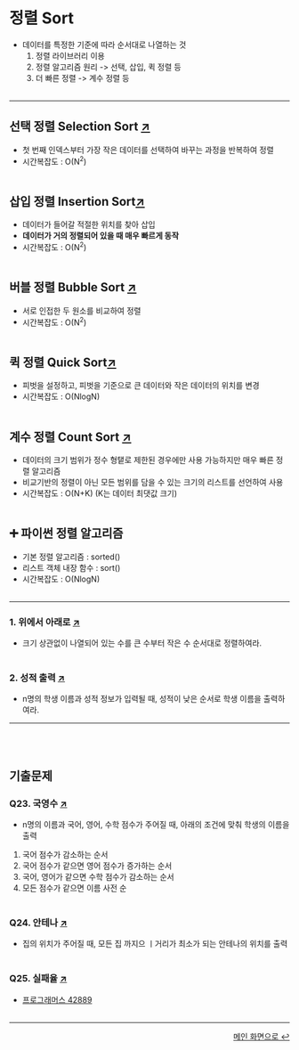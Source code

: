 # 정렬 Sort
- 데이터를 특정한 기준에 따라 순서대로 나열하는 것
    1. 정렬 라이브러리 이용
    2. 정렬 알고리즘 원리 -> 선택, 삽입, 퀵 정렬 등
    3. 더 빠른 정렬 -> 계수 정렬 등
<br></br>  

---
## 선택 정렬 Selection Sort [↗](https://github.com/100g-dev/Coding_Test/blob/main/Sort/selection_sort.py)
- 첫 번째 인덱스부터 가장 작은 데이터를 선택하여 바꾸는 과정을 반복하여 정렬
- 시간복잡도 : O(N<sup>2</sup>)
<br></br>  

## 삽입 정렬 Insertion Sort[↗](https://github.com/100g-dev/Coding_Test/blob/main/Sort/insertion_sort.py)
- 데이터가 들어갈 적절한 위치를 찾아 삽입
- **데이터가 거의 정렬되어 있을 때 매우 빠르게 동작**
- 시간복잡도 : O(N<sup>2</sup>)
<br></br>

## 버블 정렬 Bubble Sort [↗](https://github.com/100g-dev/Coding_Test/blob/main/Sort/bubble_sort.py)
- 서로 인접한 두 원소를 비교하여 정렬
- 시간복잡도 : O(N<sup>2</sup>)
<br></br>  

## 퀵 정렬 Quick Sort[↗](https://github.com/100g-dev/Coding_Test/blob/main/Sort/quick_sort.py)
- 피벗을 설정하고, 피벗을 기준으로 큰 데이터와 작은 데이터의 위치를 변경
- 시간복잡도 : O(NlogN)
<br></br>

## 계수 정렬 Count Sort [↗](https://github.com/100g-dev/Coding_Test/blob/main/Sort/count_sort.py)
- 데이터의 크기 범위가 정수 형탵로 제한된 경우에만 사용 가능하지만 매우 빠른 정렬 알고리즘
- 비교기반의 정렬이 아닌 모든 범위를 담을 수 있는 크기의 리스트를 선언하여 사용
- 시간복잡도 : O(N+K)  (K는 데이터 최댓값 크기)
<br></br>  

## ➕ 파이썬 정렬 알고리즘
- 기본 정렬 알고리즘 : sorted()
- 리스트 객체 내장 함수 : sort()
- 시간복잡도 : O(NlogN)
<br></br>  
---
### 1. 위에서 아래로 [↗](https://github.com/100g-dev/Coding_Test/blob/main/Sort/updown.py)
- 크기 상관없이 나열되어 있는 수를 큰 수부터 작은 수 순서대로 정렬하여라.
<br></br>  

### 2. 성적 출력 [↗](https://github.com/100g-dev/Coding_Test/blob/main/Sort/grade.py)
- n명의 학생 이름과 성적 정보가 입력될 때, 성적이 낮은 순서로 학생 이름을 출력하여라.
---
<br></br>
## 기출문제

### Q23. 국영수 [↗](https://github.com/100g-dev/Coding_Test/blob/main/Sort/q23.py)
- n명의 이름과 국어, 영어, 수학 점수가 주어질 때, 아래의 조건에 맞춰 학생의 이름을 출력
1. 국어 점수가 감소하는 순서
2. 국어 점수가 같으면 영어 점수가 증가하는 순서
3. 국어, 영어가 같으면 수학 점수가 감소하는 순서
4. 모든 점수가 같으면 이름 사전 순
<br></br>

### Q24. 안테나 [↗](https://github.com/100g-dev/Coding_Test/blob/main/Sort/q24.py)
- 집의 위치가 주어질 때, 모든 집 까지으 ㅣ거리가 최소가 되는 안테나의 위치를 출력
<br></br>

### Q25. 실패율 [↗](https://github.com/100g-dev/Coding_Test/blob/main/Sort/q25.py)
- [프로그래머스 42889](https://school.programmers.co.kr/learn/courses/30/lessons/42889)
<br></br>
---
<div align="right"><a href="https://github.com/100g-dev/Coding_Test">메인 화면으로 ↩</a></div>
